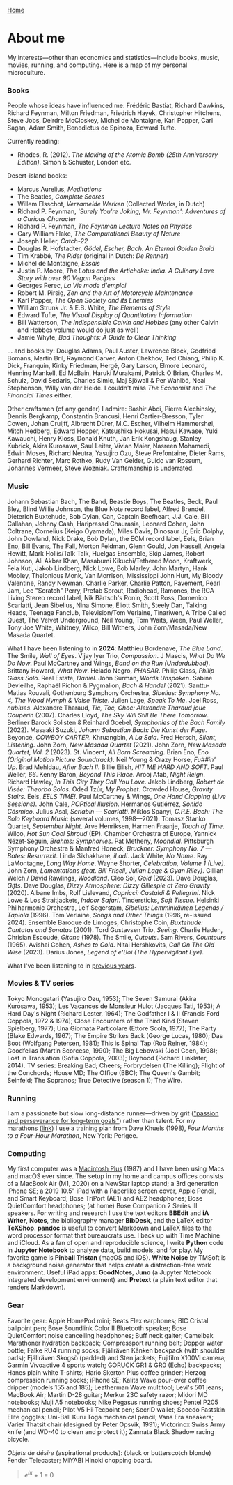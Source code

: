 [Home](index.html)

# About me
My interests&mdash;other than economics and statistics&mdash;include books, music, movies, running, and computing. Here is a map of my personal microculture. 

### Books
People whose ideas have influenced me: Fr&eacute;d&eacute;ric Bastiat, Richard Dawkins, Richard Feynman, Milton Friedman, Friedrich Hayek, Christopher Hitchens, Steve Jobs, Deirdre McCloskey, Michel de Montaigne, Karl Popper, Carl Sagan, Adam Smith, Benedictus de Spinoza, Edward Tufte.

Currently reading: 
* Rhodes, R. (2012). *The Making of the Atomic Bomb (25th Anniversary Edition).* Simon & Schuster, London etc.

Desert-island books:
* Marcus Aurelius, *Meditations*
* The Beatles, *Complete Scores* 
* Willem Elsschot, *Verzamelde Werken* (Collected Works, in Dutch)
* Richard P. Feynman, *'Surely You're Joking, Mr. Feynman': Adventures of a Curious Character*
* Richard P. Feynman, *The Feynman Lecture Notes on Physics*
* Gary William Flake, *The Computational Beauty of Nature*
* Joseph Heller, *Catch-22*
* Douglas R. Hofstadter, *G&ouml;del, Escher, Bach: An Eternal Golden Braid*
* Tim Krabb&eacute;, *The Rider* (original in Dutch: *De Renner*)
* Michel de Montaigne, *Essais*
* Justin P. Moore, *The Lotus and the Artichoke: India. A Culinary Love Story with over 90 Vegan Recipes*
* Georges Perec, *La Vie mode d'emploi* <!-- (according to Donald Knuth "perhaps the greatest 20th century novel") -->
* Robert M. Pirsig, *Zen and the Art of Motorcycle Maintenance*
* Karl Popper, *The Open Society and its Enemies*
* William Strunk Jr. &amp; E.B. White, *The Elements of Style*
* Edward Tufte, *The Visual Display of Quantitative Information*
* Bill Watterson, *The Indispensible Calvin and Hobbes* (any other Calvin and Hobbes volume would do just as well)
* Jamie Whyte, *Bad Thoughts: A Guide to Clear Thinking* 

&hellip; and books by: Douglas Adams, Paul Auster, Lawrence Block, Godfried Bomans, Martin Bril, Raymond Carver, Anton Chekhov, Ted Chiang, Philip K. Dick, Franquin, Kinky Friedman, Herg&eacute;, Gary Larson, Elmore Leonard, Henning Mankell, Ed McBain, Haruki Murakami, Patrick O'Brian, Charles M. Schulz, David Sedaris, Charles Simic, Maj Sj&ouml;wall &amp; Per Wahl&ouml;&ouml;, Neal Stephenson, Willy van der Heide. I couldn't miss *The Economist* and *The Financial Times* either.

Other craftsmen (of any gender) I admire: Bashir Abdi, Pierre Alechinsky, Dennis Bergkamp, Constantin Brancusi, Henri Cartier-Bresson, Tyler Cowen, Johan Cruijff, Albrecht D&uuml;rer, M.C. Escher, Vilhelm Hammersh&oslash;i, Mitch Hedberg, Edward Hopper, Katsushika Hokusai, Hasui Kawase, Yuki Kawauchi, Henry Kloss, Donald Knuth, Jan Erik Kongshaug, Stanley Kubrick, Akira Kurosawa, Saul Leiter, Vivian Maier, Nasreen Mohamedi, Edwin Moses, Richard Neutra, Yasujiro Ozu, Steve Prefontaine, Dieter Rams, Gerhard Richter, Marc Rothko, Rudy Van Gelder, Guido van Rossum, Johannes Vermeer, Steve Wozniak. Craftsmanship is underrated.

### Music

Johann Sebastian Bach, The Band, Beastie Boys, The Beatles, Beck, Paul Bley, Blind Willie Johnson, the Blue Note record label, Alfred Brendel, Dieterich Buxtehude, Bob Dylan, Can, Captain Beefheart, J.J. Cale, Bill Callahan, Johnny Cash, Hariprasad Chaurasia, Leonard Cohen, John Coltrane, Cornelius (Keigo Oyamada), Miles Davis, Dinosaur Jr, Eric Dolphy, John Dowland, Nick Drake, Bob Dylan, the ECM record label, Eels, Brian Eno, Bill Evans, The Fall, Morton Feldman, Glenn Gould, Jon Hassell, Angela Hewitt, Mark Hollis/Talk Talk, Huelgas Ensemble, Skip James, Robert Johnson, Ali Akbar Khan, Masabumi Kikuchi/Tethered Moon, Kraftwerk, Fela Kuti, Jakob Lindberg, Nick Lowe, Bob Marley, John Martyn, Hank Mobley, Thelonious Monk, Van Morrison, Mississippi John Hurt, My Bloody Valentine, Randy Newman, Charlie Parker, Charlie Patton, Pavement, Pearl Jam, Lee "Scratch" Perry, Prefab Sprout, Radiohead, Ramones, the RCA Living Stereo record label, Nik B&auml;rtsch's Ronin, Scott Ross, Domenico Scarlatti, Jean Sibelius, Nina Simone, Eliott Smith, Steely Dan, Talking Heads, Teenage Fanclub, Television/Tom Verlaine, Tinariwen, A Tribe Called Quest, The Velvet Underground, Neil Young, Tom Waits, Ween, Paul Weller, Tony Joe White, Whitney, Wilco, Bill Withers, John Zorn/Masada/New Masada Quartet. 

What I have been listening to in **2024**: Matthieu Bordenave, *The Blue Land*. The Smile, *Wall of Eyes*. Vijay Iyer Trio, *Compassion*. J Mascis, *What Do We Do Now*. Paul McCartney and Wings, *Band on the Run (Underdubbed)*. Brittany Howard, *What Now*. Helado Negro, *PHASAR*. Philip Glass, *Philip Glass Solo*. Real Estate, *Daniel*. John Surman, *Words Unspoken*. Sabine Devieilhe, Rapha&euml;l Pichon &amp; Pygmalion, *Bach &amp; Handel* (2021). Santtu-Matias Rouvali, Gothenburg Symphony Orchestra, *Sibelius: Symphony No. 4, The Wood Nymph &amp; Valse Triste*. Julien Lage, *Speak To Me*. Joel Ross, *nublues*. Alexandre Tharaud, *Tic, Toc, Choc: Alexandre Tharaud joue Couperin* (2007). Charles Lloyd, *The Sky Will Still Be There Tomorrow*. Berliner Barock Solisten &amp; Reinhard Goebel, *Symphonies of the Bach Family* (2022). Masaaki Suzuki, *Johann Sebastian Bach: Die Kunst der Fuge*. Beyonc&eacute;, *COWBOY CARTER*. Khruangbin, *A La Sala*. Fred Hersch, *Silent, Listening*. John Zorn, *New Masada Quartet* (2021). John Zorn, *New Masada Quartet, Vol. 2* (2023). St. Vincent, *All Born Screaming*. Brian Eno, *Eno (Original Motion Picture Soundtrack)*. Neil Young &amp; Crazy Horse, *Fu##in' Up*. Brad Mehldau, *After Bach II*. Billie Eilish, *HIT ME HARD AND SOFT*. Paul Weller, *66*. Kenny Baron, *Beyond This Place*. Arooj Afab, *Night Reign*. Richard Hawley, *In This City They Call You Love*. Jakob Lindberg, *Robert de Vis&eacute;e: Theorbo Solos*. Oded Tz&uacute;r, *My Prophet*. Crowded House, *Gravity Stairs*. Eels, *EELS TIME!*. Paul McCartney &amp; Wings, *One Hand Clapping (Live Sessions)*. John Cale, *POPtical Illusion*. Hermanos Guti&eacute;rrez,  *Sonido C&oacute;smico*. Julius Asal, *Scriabin &mdash; Scarlatti*. Mikl&oacute;s Sp&aacute;nyi, *C.P.E. Bach: The Solo Keyboard Music* (several volumes, 1998&mdash;2021). Tomasz Stanko Quartet, *September Night*. Arve Henriksen, Harmen Fraanje, *Touch of Time*. Wilco, *Hot Sun Cool Shroud* (EP). Chamber Orchestra of Europe, Yannick N&eacute;zet-S&eacute;guin, *Brahms: Symphonies*. Pat Metheny, *Moondial*. Pittsburgh Symphony Orchestra &amp; Manfred Honeck, *Bruckner: Symphony No. 7 &mdash; Bates: Resurrexit*. Linda Sikhakhane, *iLadi*. Jack White, *No Name*. Ray LaMontagne, *Long Way Home*. Wayne Shorter, *Celebration, Volume 1 (Live)*. John Zorn, *Lamentations (feat. Bill Frisell, Julian Lage &amp; Gyan Riley)*. 
Gillian Welch / David Rawlings, *Woodland*. Cleo Sol, *Gold* (2023). Dave Douglas, *Gifts*. Dave Douglas, *Dizzy Atmosphere: Dizzy Gillespie at Zero Gravity* (2020). Albane Imbs, Rolf Lislevand, *Capricci: Castaldi &amp; Pellegrini*. Nick Lowe &amp; Los Straitjackets, *Indoor Safari*. Tindersticks, *Soft Tissue*. Helsinki Philharmonic Orchestra, Leif Segerstam, *Sibelius: Lemmink&auml;inen Legends / Tapiola* (1996). Tom Verlaine, *Songs and Other Things* (1996, re-issued 2024). Ensemble Baroque de Limoges, Christophe Coin, *Buxtehude: Cantatas and Sonatas* (2001). Tord Gustavsen Trio, *Seeing*. Charlie Haden, Chrisian Escoud&eacute;, *Gitane* (1978). The Smile, *Cutouts*. Sam Rivers, *Countours* (1965). Avishai Cohen, *Ashes to Gold*. Nitai Hershkovits,  *Call On The Old Wise* (2023). Darius Jones, *Legend of e'Boi (The Hypervigilant Eye)*.

What I've been listening to in [previous years](what-i-have-been-listening-to.html).

### Movies &amp; TV series

Tokyo Monogatari (Yasujiro Ozu, 1953); The Seven Samurai (Akira Kurosawa, 1953); Les Vacances de Monsieur Hulot (Jacques Tati, 1953); A Hard Day's Night (Richard Lester, 1964); The Godfather I &amp; II (Francis Ford Coppola, 1972 &amp; 1974); Close Encounters of the Third Kind (Steven Spielberg, 1977); Una Giornata Particolare (Ettore Scola, 1977); The Party (Blake Edwards, 1967); The Empire Strikes Back (George Lucas, 1980); Das Boot (Wolfgang Petersen, 1981); This is Spinal Tap (Rob Reiner, 1984); Goodfellas (Martin Scorcese, 1990); The Big Lebowski (Joel Coen, 1998); Lost in Translation (Sofia Coppola, 2003); Boyhood (Richard Linklater, 2014). TV series: Breaking Bad; Cheers; Forbrydelsen (The Killing); Flight of the Conchords; House MD; The Office (BBC); The Queen's Gambit; Seinfeld; The Sopranos; True Detective (season 1); The Wire.

### Running

I am a passionate but slow long-distance runner&mdash;driven by grit (["passion and perseverance for long-term goals"](https://www.amazon.de/-/en/Angela-Duckworth/dp/1785040200/)) rather than talent. For my marathons ([link](marathon.html)) I use a training plan from Dave Khuels (1998), *Four Months to a Four-Hour Marathon*, New York: Perigee.

### Computing

My first computer was a [Macintosh Plus](https://everymac.com/systems/apple/mac_classic/specs/mac_plus.html) (1987) and I have been using Macs and macOS ever since. The setup in my home and campus offices consists of a MacBook Air (M1, 2020) on a NewStar laptop stand; a 3rd generation iPhone SE; a 2019 10.5" iPad with a Paperlike screen cover, Apple Pencil, and Smart Keyboard; Bose TriPort (AE1) and AE2 headphones; Bose QuietComfort headphones; (at home) Bose Companion 2 Series III speakers. For writing and research I use the text editors **BBEdit** and **iA Writer**, **Notes**, the bibliography manager **BibDesk**, and the LaTeX editor **TeXShop**. **pandoc** is useful to convert Markdown and LaTeX files to the word processor format that bureaucrats use. I back up with Time Machine and iCloud. As a fan of open and reproducible science, I write **Python** code in **Jupyter Notebook** to analyze data, build models, and for play. My favorite game is **Pinball Tristan** (macOS and iOS). **White Noise** by TMSoft is a background noise generator that helps create a distraction-free work environment. Useful iPad apps: **GoodNotes**, **Juno** (a Jupyter Notebook integrated development environment) and **Pretext** (a plain text editor that renders Markdown). 
<!-- I moved away from Mathematica for reasons explained [here](https://paulromer.net/jupyter-mathematica-and-the-future-of-the-research-paper) and [here](https://www.theatlantic.com/science/archive/2018/04/the-scientific-paper-is-obsolete/556676). **Wolfram|Alpha** is a useful knowledge engine, on the [web](wolframalpha.com) or as a smartphone app.  // the original Harman Kardon Soundsticks 2.1 speaker system.  GoodNotes is a fine notetaking app for the iPad.  **SuperDuper!**  no longer works in MacOS 11 Big Sur. **Chess.com** and **tChess** are excellent iOS chess apps.  **Chill** by David Cheng is a minimalistic ... iA Writer is a minimalist plaintext editor that's great for distraction-free writing; it supports Markdown and has lots of other neat features. With some tweaks &mdash;set font to 11 pt Menlo, hide toolbar and Inspectors, use full screen mode&mdash; **Pages** too can be turned into a clutter-free text editor. My late-2011 MacBook Pro running Ubuntu (a Linux distribution) is still fast enough to get serious work done.  (a bit of **R**, too) (at home) .... Bose TriPort (AE1) or AE2 headphones -->

### Gear

Favorite gear: Apple HomePod mini; Beats Flex earphones; BIC Cristal ballpoint pen; Bose Soundlink Color II Bluetooth speaker; Bose QuietComfort noise cancelling headphones; Buff neck gaiter; Camelbak Marathoner hydration backpack; Compressport running belt; Dopper water bottle; Falke RU4 running socks; Fj&auml;llr&auml;ven K&aring;nken backpack (with shoulder pads); Fj&auml;llr&auml;ven Skogs&ouml; (padded) and Sten jackets; Fujifilm X100VI camera; Garmin V&iacute;voactive 4 sports watch; GORUCK GR1 &amp; GR0 (Echo) backpacks; Hanes plain white T-shirts; Hario Skerton Plus coffee grinder;  Herzog compression running socks; iPhone SE; Kalita Wave pour-over coffee dripper (models 155 and 185); Leatherman Wave multitool; Levi's 501 jeans; MacBook Air; Martin D-28 guitar; Merkur 23C safety razor; Midori MD notebooks; Muji A5 notebooks; Nike Pegasus running shoes; Pentel P205 mechanical pencil; Pilot V5 Hi-Tecpoint pen; SecrID wallet; Speedo Fastskin Elite goggles;  Uni-Ball Kuru Toga mechanical pencil; Vans Era sneakers; Varier Thatsit chair (designed by Peter Opsvik, 1991); Victorinox Swiss Army knife (and WD-40 to clean and protect it); Zannata Black Shadow racing bicycle. 
<!-- Converse Chuck Taylor All Stars sneakers; Tivoli Audio Model One &amp; PAL radios (by Henry Kloss); Olympus PEN E-PL1 camera (with a Panasonic Lumix G 20mm f/1.7 II ASPH pancake lens)-->

*Objets de d&eacute;sire* (aspirational products): (black or butterscotch blonde) Fender Telecaster; MIYABI Hinoki chopping board.
<!-- Atoms Model 000 sneakers; GreenPan wok;  Demeyere Industry 5 wok; Fenix E12 V2.0 flashlight (was stolen in a burglary); Leica Q3 camera; the red 1990/1991 Saab 900 from *Drive My Car*;  Zwilling J.A. Henckels Santoku knife; -->

> *e*<sup>*i&#960;*</sup> + 1 = 0 
<!--  does not work:  $ e^{i\pi} + 1 = 0 $ -->
     